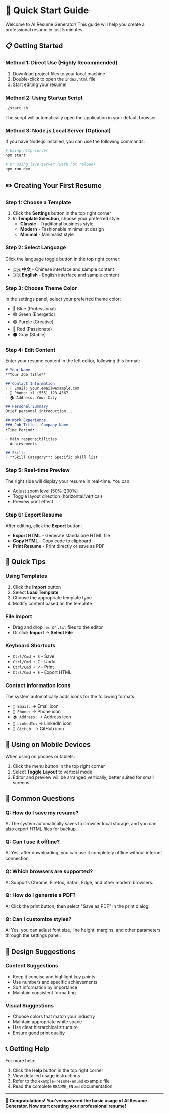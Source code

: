 # 🚀 Quick Start Guide

Welcome to AI Resume Generator! This guide will help you create a professional resume in just 5 minutes.

## 📋 Getting Started

### Method 1: Direct Use (Highly Recommended)
1. Download project files to your local machine
2. Double-click to open the `index.html` file
3. Start editing your resume!

### Method 2: Using Startup Script
```bash
./start.sh
```
The script will automatically open the application in your default browser.

### Method 3: Node.js Local Server (Optional)
If you have Node.js installed, you can use the following commands:
```bash
# Using http-server
npm start

# Or using live-server (with hot reload)
npm run dev
```

## ✏️ Creating Your First Resume

### Step 1: Choose a Template
1. Click the **Settings** button in the top right corner
2. In **Template Selection**, choose your preferred style:
   - **Classic** - Traditional business style
   - **Modern** - Fashionable minimalist design
   - **Minimal** - Minimalist style

### Step 2: Select Language
Click the language toggle button in the top right corner:
- 🇨🇳 **中文** - Chinese interface and sample content
- 🇺🇸 **English** - English interface and sample content

### Step 3: Choose Theme Color
In the settings panel, select your preferred theme color:
- 🔵 Blue (Professional)
- 🟢 Green (Energetic)
- 🟣 Purple (Creative)
- 🔴 Red (Passionate)
- ⚫ Gray (Stable)

### Step 4: Edit Content
Enter your resume content in the left editor, following this format:

```markdown
# Your Name
**Your Job Title**

## Contact Information
- 📧 Email: your.email@example.com
- 📱 Phone: +1 (555) 123-4567
- 🏠 Address: Your City

## Personal Summary
Brief personal introduction...

## Work Experience
### Job Title | Company Name
*Time Period*

- Main responsibilities
- Achievements

## Skills
- **Skill Category**: Specific skill list
```

### Step 5: Real-time Preview
The right side will display your resume in real-time. You can:
- Adjust zoom level (50%-200%)
- Toggle layout direction (horizontal/vertical)
- Preview print effect

### Step 6: Export Resume
After editing, click the **Export** button:
- **Export HTML** - Generate standalone HTML file
- **Copy HTML** - Copy code to clipboard
- **Print Resume** - Print directly or save as PDF

## 🎯 Quick Tips

### Using Templates
1. Click the **Import** button
2. Select **Load Template**
3. Choose the appropriate template type
4. Modify content based on the template

### File Import
- Drag and drop `.md` or `.txt` files to the editor
- Or click **Import** → **Select File**

### Keyboard Shortcuts
- `Ctrl/Cmd + S` - Save
- `Ctrl/Cmd + Z` - Undo
- `Ctrl/Cmd + P` - Print
- `Ctrl/Cmd + E` - Export HTML

### Contact Information Icons
The system automatically adds icons for the following formats:
- `📧 Email:` → Email icon
- `📱 Phone:` → Phone icon
- `🏠 Address:` → Address icon
- `💼 LinkedIn:` → LinkedIn icon
- `🐙 GitHub:` → GitHub icon

## 📱 Using on Mobile Devices

When using on phones or tablets:
1. Click the menu button in the top right corner
2. Select **Toggle Layout** to vertical mode
3. Editor and preview will be arranged vertically, better suited for small screens

## 🔧 Common Questions

### Q: How do I save my resume?
A: The system automatically saves to browser local storage, and you can also export HTML files for backup.

### Q: Can I use it offline?
A: Yes, after downloading, you can use it completely offline without internet connection.

### Q: Which browsers are supported?
A: Supports Chrome, Firefox, Safari, Edge, and other modern browsers.

### Q: How do I generate a PDF?
A: Click the print button, then select "Save as PDF" in the print dialog.

### Q: Can I customize styles?
A: Yes, you can adjust font size, line height, margins, and other parameters through the settings panel.

## 🎨 Design Suggestions

### Content Suggestions
- Keep it concise and highlight key points
- Use numbers and specific achievements
- Sort information by importance
- Maintain consistent formatting

### Visual Suggestions
- Choose colors that match your industry
- Maintain appropriate white space
- Use clear hierarchical structure
- Ensure good print quality

## 📞 Getting Help

For more help:
1. Click the **Help** button in the top right corner
2. View detailed usage instructions
3. Refer to the `example-resume-en.md` example file
4. Read the complete `README_EN.md` documentation

---

🎉 **Congratulations! You've mastered the basic usage of AI Resume Generator. Now start creating your professional resume!** 
